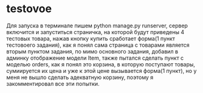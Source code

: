 # testovoe
Для запуска в терминале пишем python manage.py runserver, сервер включится и запуститься страничка, на которой будут приведены 4 тестовых товара, нажав кнопку
купить сработает форма(1 пункт тестовоего задания), как я понял сама страница с товарами является вторым пунктом задания, по мимо основного задания, добавил в админку
отображение модели Item, также пытался сделать пункт с моделью orders, как я понял это корзина, в которую поступают товары, сумиируется их цена и уже к этой цене
вызывается форма(1 пункт), но у меня не вышло сделать адекватную корзину, поэтому я закомментировал все эти попытки.
